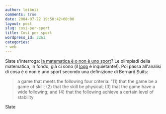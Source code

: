 ```yaml
---
author: leibniz
comments: true
date: 2004-07-22 19:50:42+00:00
layout: post
slug: cosi-per-sport
title: Così per sport
wordpress_id: 3261
categories:
- web
---
```


Slate s'interroga: [la matematica è o non è uno sport](http://slate.msn.com/id/2103903)? Le olimpiadi della matematica, in fondo, già ci sono (il [logo](http://www.imo2004.gr/images_new/right_up2.jpg) è inquietante!). Poi passa all'analisi di cosa è o non è uno sport secondo una definizione di Bernard Suits:



> a game that meets the following four criteria: "(1) that the game be a game of skill; (2) that the skill be physical; (3) that the game have a wide following; and (4) that the following achieve a certain level of stability



Slate 
